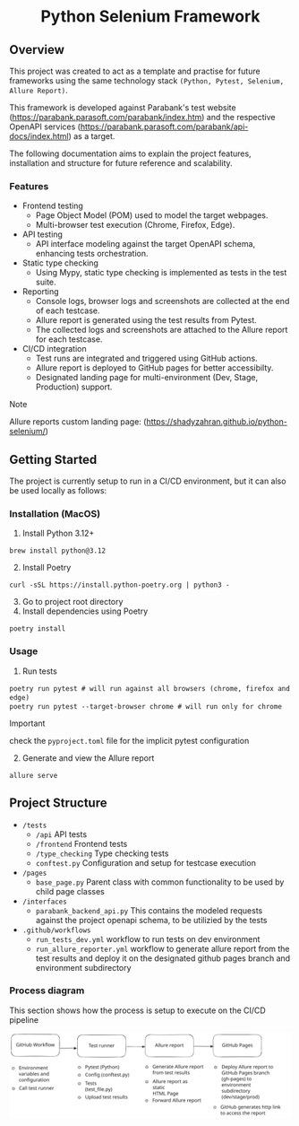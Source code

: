 <div align="center">
<h1 aligh="center">Python Selenium Framework</h1>
</div>

## Overview
This project was created to act as a template and practise for future frameworks using the same technology stack ``(Python, Pytest, Selenium, Allure Report)``.

This framework is developed against Parabank's test website (https://parabank.parasoft.com/parabank/index.htm) and the respective OpenAPI services (https://parabank.parasoft.com/parabank/api-docs/index.html) as a target.

The following documentation aims to explain the project features, installation and structure for future reference and scalability.

### Features
* Frontend testing
    * Page Object Model (POM) used to model the target webpages.
    * Multi-browser test execution (Chrome, Firefox, Edge).
* API testing
    * API interface modeling against the target OpenAPI schema, enhancing tests orchestration.
* Static type checking
    * Using Mypy, static type checking is implemented as tests in the test suite.
* Reporting
    * Console logs, browser logs and screenshots are collected at the end of each testcase.
    * Allure report is generated using the test results from Pytest.
    * The collected logs and screenshots are attached to the Allure report for each testcase.
* CI/CD integration
    * Test runs are integrated and triggered using GitHub actions.
    * Allure report is deployed to GitHub pages for better accessibilty.
    * Designated landing page for multi-environment (Dev, Stage, Production) support.
> [!NOTE]
> Allure reports custom landing page: (https://shadyzahran.github.io/python-selenium/)

## Getting Started
The project is currently setup to run in a CI/CD environment, but it can also be used locally as follows:

### Installation (MacOS)
1. Install Python 3.12+
```shell
brew install python@3.12
```
2. Install Poetry
```shell
curl -sSL https://install.python-poetry.org | python3 -
```
3. Go to project root directory
4. Install dependencies using Poetry
```shell
poetry install
```

### Usage
1. Run tests
```shell
poetry run pytest # will run against all browsers (chrome, firefox and edge)
poetry run pytest --target-browser chrome # will run only for chrome
```
> [!IMPORTANT]
> check the `pyproject.toml` file for the implicit pytest configuration
2. Generate and view the Allure report
```shell
allure serve
```
## Project Structure
* `/tests`
    * `/api` API tests
    * `/frontend` Frontend tests
    * `/type_checking` Type checking tests
    * `conftest.py` Configuration and setup for testcase execution
* `/pages`
    * `base_page.py` Parent class with common functionality to be used by child page classes
* `/interfaces`
    * `parabank_backend_api.py` This contains the modeled requests against the project openapi schema, to be utilizied by the tests
* `.github/workflows`
    * `run_tests_dev.yml` workflow to run tests on dev environment
    * `run_allure_reporter.yml` workflow to generate allure report from the test results and deploy it on the designated github pages branch and environment subdirectory

### Process diagram
This section shows how the process is setup to execute on the CI/CD pipeline

![process-diagram](images/process_diagram.svg)